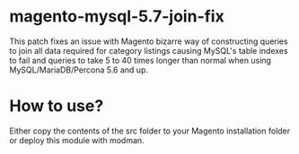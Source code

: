 # magento-mysql-5.7-join-fix
This patch fixes an issue with Magento bizarre way of constructing queries to join all data required for category listings causing MySQL's table indexes to fail and queries to take 5 to 40 times longer than normal when using MySQL/MariaDB/Percona 5.6 and up.

# How to use?
Either copy the contents of the src folder to your Magento installation folder or deploy this module with modman.
